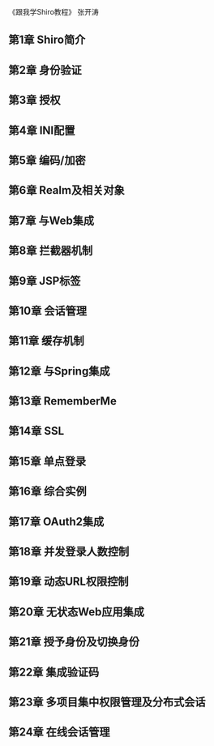 《跟我学Shiro教程》 张开涛

## 第1章 Shiro简介
## 第2章 身份验证
## 第3章 授权
## 第4章 INI配置
## 第5章 编码/加密
## 第6章 Realm及相关对象
## 第7章 与Web集成
## 第8章 拦截器机制
## 第9章 JSP标签
## 第10章 会话管理
## 第11章 缓存机制
## 第12章 与Spring集成
## 第13章 RememberMe
## 第14章 SSL
## 第15章 单点登录
## 第16章 综合实例
## 第17章 OAuth2集成
## 第18章 并发登录人数控制
## 第19章 动态URL权限控制
## 第20章 无状态Web应用集成
## 第21章 授予身份及切换身份
## 第22章 集成验证码
## 第23章 多项目集中权限管理及分布式会话
## 第24章 在线会话管理